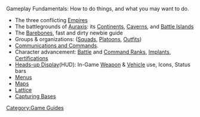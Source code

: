 Gameplay Fundamentals: How to do things, and what you may want to do.

- The three conflicting [Empires](Empires.md "wikilink")
- The battlegrounds of [Auraxis](Auraxis.md "wikilink"): its
  [Continents](Continent.md "wikilink"), [Caverns](Caverns.md "wikilink"),
  and [Battle Islands](Battle_Islands.md "wikilink")
- The [Barebones](Barebones.md "wikilink"), fast and dirty newbie guide
- Groups & organizations: ([Squads](Squad.md "wikilink"),
  [Platoons](Platoon.md "wikilink"), [Outfits](Outfit.md "wikilink"))
- [Communications and Commands](In-Game_Commands.md "wikilink").
- Character advancement: [Battle](Battle_Rank.md "wikilink") and [Command
  Ranks](Command_Rank.md "wikilink"), [Implants](Implants.md "wikilink"),
  [Certifications](Certifications.md "wikilink")
- [Heads-up Display](Heads-up_Display.md "wikilink")(HUD): In-Game
  [Weapon](Weapon.md "wikilink") & [Vehicle](Vehicle.md "wikilink") use,
  Icons, Status bars
- [Menus](Menu.md "wikilink")
- [Maps](Map.md "wikilink")
- [Lattice](Lattice.md "wikilink")
- [Capturing Bases](Capturing_Bases.md "wikilink")

[Category:Game Guides](Category:Game_Guides.md "wikilink")
